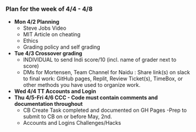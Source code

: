 ### **Plan for the week of 4/4 - 4/8**
* **Mon 4/2 Planning**
    * Steve Jobs Video
    * MIT Article on cheating
    * Ethics
    * Grading policy and self grading
* **Tue 4/3 Crossover grading**
    * INDIVIDUAL to send Indi score/10 (incl. name of grader next to score) 
    * DMs for Mortensen, Team Channel for Naidu : Share link(s) on slack to final work:  GitHub pages, Replit, Review Ticket(s), TimeBox, or other methods you have used to organize work.
* **Wed 4/4 TT Accounts and Login**
* **Thu 4/5-Fri 4/6 CCC - Code must contain comments and documentation throughout**
    * CB Create Task completed and documented on GH Pages -Prep to submit to CB on or before May, 2nd.
    * Accounts and Logins Challenges/Hacks
